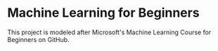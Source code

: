 # Machine Learning for Beginners
This project is modeled after Microsoft's Machine Learning Course for Beginners on GitHub. 


